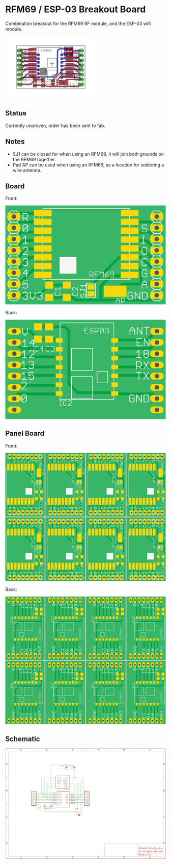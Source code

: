 RFM69 / ESP-03 Breakout Board
=============================

Combination breakout for the RFM69 RF module, and the ESP-03 wifi module.

![Single Board](images/board.png)

Status
------

Currently unproven, order has been sent to fab.

Notes
-----

* SJ1 can be closed for when using an RFM69, it will join both grounds on the RFM69 together.
* Pad AP can be used when using an RFM69, as a location for soldering a wire antenna. 

Board
-----

Front:

![Single Board Front](images/board-front.png)

Back:

![Single Board Back](images/board-back.png)

Panel Board
-----------

Front:

![Panel Board Front](images/panel-front.png)

Back:

![Panel Board Back](images/panel-back.png)


Schematic
---------

![Schematic](images/schematic.png)
